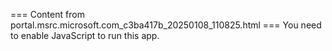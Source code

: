 === Content from portal.msrc.microsoft.com_c3ba417b_20250108_110825.html ===
You need to enable JavaScript to run this app.
